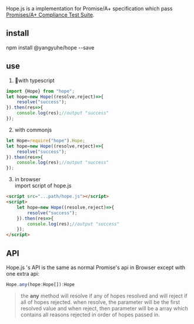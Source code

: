Hope.js is a implementation for Promise/A+ specification which pass [Promises/A+ Compliance Test Suite](https://github.com/promises-aplus/promises-tests).

## install 
npm install @yangyuhe/hope --save
## use
1. with typescript
```typescript
import {Hope} from "hope";
let hope=new Hope((resolve,reject)=>{
    resolve("success");
}).then(res=>{
    console.log(res);//output "success"
});

```
2. with commonjs
```javascript
let Hope=require("hope").Hope;
let hope=new Hope((resolve,reject)=>{
    resolve("success");
}).then(res=>{
    console.log(res);//output "success"
});
```
3. in browser  
import script of hope.js
```html
<script src="...path/hope.js"></script>
<script>
    let hope=new Hope((resolve,reject)=>{
        resolve("success");
    }).then(res=>{
        console.log(res);//output "success"
    });
</script>
```
## API
Hope.js 's API is the same as normal Promise's api in Browser except with one extra api:  
```javascript
Hope.any(hope:Hope[]):Hope
```
> the **any** method will resolve if any of hopes resolved and will reject if all of hopes rejected.
when resolve, the parameter will be the first resolved value and when reject, then parameter will be a array which contains all reasons rejected in order of hopes passed in.
